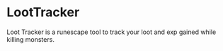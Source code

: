 LootTracker
===========

Loot Tracker is a runescape tool to track your loot and exp gained while killing monsters.
